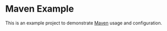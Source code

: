 # Maven Example

This is an example project to demonstrate [Maven](https://maven.apache.org/) usage and configuration.